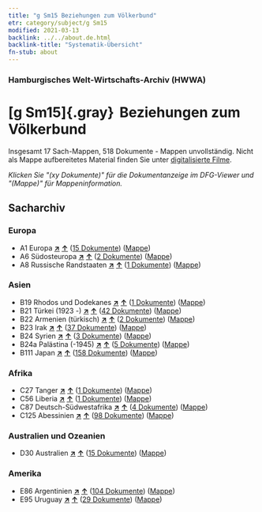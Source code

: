 ```yaml
---
title: "g Sm15 Beziehungen zum Völkerbund"
etr: category/subject/g Sm15
modified: 2021-03-13
backlink: ../../about.de.html
backlink-title: "Systematik-Übersicht"
fn-stub: about
---
```


### Hamburgisches Welt-Wirtschafts-Archiv (HWWA)
# [g Sm15]{.gray}&#8201; Beziehungen zum Völkerbund&#160; 




Insgesamt 17 Sach-Mappen, 518 Dokumente - Mappen unvollständig.
Nicht als Mappe aufbereitetes Material finden Sie unter [digitalisierte Filme](/film/h1_sh).

_Klicken Sie "(xy Dokumente)" für die Dokumentanzeige im DFG-Viewer und "(Mappe)" für Mappeninformation._

## Sacharchiv




### Europa

- A1 Europa [**&nearr;**](../../../geo/i/140892/about.de.html "Europa (alle Mappen)") [**&uarr;**](../../../geo/about.de.html#A1 "Ländersystematik") (<a href="https://pm20.zbw.eu/dfgview/sh/140892,144589" title="über: Europa : Beziehungen zum Völkerbund" target="_blank">15 Dokumente</a>) ([Mappe](../../../../folder/sh/1408xx/140892/1445xx/144589/about.de.html))
- A6 Südosteuropa [**&nearr;**](../../../geo/i/140900/about.de.html "Südosteuropa (alle Mappen)") [**&uarr;**](../../../geo/about.de.html#A6 "Ländersystematik") (<a href="https://pm20.zbw.eu/dfgview/sh/140900,144589" title="über: Südosteuropa : Beziehungen zum Völkerbund" target="_blank">2 Dokumente</a>) ([Mappe](../../../../folder/sh/1409xx/140900/1445xx/144589/about.de.html))
- A8 Russische Randstaaten [**&nearr;**](../../../geo/i/140904/about.de.html "Russische Randstaaten (alle Mappen)") [**&uarr;**](../../../geo/about.de.html#A8 "Ländersystematik") (<a href="https://pm20.zbw.eu/dfgview/sh/140904,144589" title="über: Russische Randstaaten : Beziehungen zum Völkerbund" target="_blank">1 Dokumente</a>) ([Mappe](../../../../folder/sh/1409xx/140904/1445xx/144589/about.de.html))

### Asien

- B19 Rhodos und Dodekanes [**&nearr;**](../../../geo/i/141106/about.de.html "Rhodos und Dodekanes (alle Mappen)") [**&uarr;**](../../../geo/about.de.html#B19 "Ländersystematik") (<a href="https://pm20.zbw.eu/dfgview/sh/141106,144589" title="über: Rhodos und Dodekanes : Beziehungen zum Völkerbund" target="_blank">1 Dokumente</a>) ([Mappe](../../../../folder/sh/1411xx/141106/1445xx/144589/about.de.html))
- B21 Türkei (1923 -) [**&nearr;**](../../../geo/i/141111/about.de.html "Türkei (1923 -) (alle Mappen)") [**&uarr;**](../../../geo/about.de.html#B21 "Ländersystematik") (<a href="https://pm20.zbw.eu/dfgview/sh/141111,144589" title="über: Türkei (1923 -) : Beziehungen zum Völkerbund" target="_blank">42 Dokumente</a>) ([Mappe](../../../../folder/sh/1411xx/141111/1445xx/144589/about.de.html))
- B22 Armenien (türkisch) [**&nearr;**](../../../geo/i/141112/about.de.html "Armenien (türkisch) (alle Mappen)") [**&uarr;**](../../../geo/about.de.html#B22 "Ländersystematik") (<a href="https://pm20.zbw.eu/dfgview/sh/141112,144589" title="über: Armenien (türkisch) : Beziehungen zum Völkerbund" target="_blank">2 Dokumente</a>) ([Mappe](../../../../folder/sh/1411xx/141112/1445xx/144589/about.de.html))
- B23 Irak [**&nearr;**](../../../geo/i/141113/about.de.html "Irak (alle Mappen)") [**&uarr;**](../../../geo/about.de.html#B23 "Ländersystematik") (<a href="https://pm20.zbw.eu/dfgview/sh/141113,144589" title="über: Irak : Beziehungen zum Völkerbund" target="_blank">37 Dokumente</a>) ([Mappe](../../../../folder/sh/1411xx/141113/1445xx/144589/about.de.html))
- B24 Syrien [**&nearr;**](../../../geo/i/141114/about.de.html "Syrien (alle Mappen)") [**&uarr;**](../../../geo/about.de.html#B24 "Ländersystematik") (<a href="https://pm20.zbw.eu/dfgview/sh/141114,144589" title="über: Syrien : Beziehungen zum Völkerbund" target="_blank">3 Dokumente</a>) ([Mappe](../../../../folder/sh/1411xx/141114/1445xx/144589/about.de.html))
- B24a Palästina (-1945) [**&nearr;**](../../../geo/i/141115/about.de.html "Palästina (-1945) (alle Mappen)") [**&uarr;**](../../../geo/about.de.html#B24a "Ländersystematik") (<a href="https://pm20.zbw.eu/dfgview/sh/141115,144589" title="über: Palästina (-1945) : Beziehungen zum Völkerbund" target="_blank">5 Dokumente</a>) ([Mappe](../../../../folder/sh/1411xx/141115/1445xx/144589/about.de.html))
- B111 Japan [**&nearr;**](../../../geo/i/141272/about.de.html "Japan (alle Mappen)") [**&uarr;**](../../../geo/about.de.html#B111 "Ländersystematik") (<a href="https://pm20.zbw.eu/dfgview/sh/141272,144589" title="über: Japan : Beziehungen zum Völkerbund" target="_blank">158 Dokumente</a>) ([Mappe](../../../../folder/sh/1412xx/141272/1445xx/144589/about.de.html))

### Afrika

- C27 Tanger [**&nearr;**](../../../geo/i/141360/about.de.html "Tanger (alle Mappen)") [**&uarr;**](../../../geo/about.de.html#C27 "Ländersystematik") (<a href="https://pm20.zbw.eu/dfgview/sh/141360,144589" title="über: Tanger : Beziehungen zum Völkerbund" target="_blank">1 Dokumente</a>) ([Mappe](../../../../folder/sh/1413xx/141360/1445xx/144589/about.de.html))
- C56 Liberia [**&nearr;**](../../../geo/i/141405/about.de.html "Liberia (alle Mappen)") [**&uarr;**](../../../geo/about.de.html#C56 "Ländersystematik") (<a href="https://pm20.zbw.eu/dfgview/sh/141405,144589" title="über: Liberia : Beziehungen zum Völkerbund" target="_blank">1 Dokumente</a>) ([Mappe](../../../../folder/sh/1414xx/141405/1445xx/144589/about.de.html))
- C87 Deutsch-Südwestafrika [**&nearr;**](../../../geo/i/141450/about.de.html "Deutsch-Südwestafrika (alle Mappen)") [**&uarr;**](../../../geo/about.de.html#C87 "Ländersystematik") (<a href="https://pm20.zbw.eu/dfgview/sh/141450,144589" title="über: Deutsch-Südwestafrika : Beziehungen zum Völkerbund" target="_blank">4 Dokumente</a>) ([Mappe](../../../../folder/sh/1414xx/141450/1445xx/144589/about.de.html))
- C125 Abessinien [**&nearr;**](../../../geo/i/141482/about.de.html "Abessinien (alle Mappen)") [**&uarr;**](../../../geo/about.de.html#C125 "Ländersystematik") (<a href="https://pm20.zbw.eu/dfgview/sh/141482,144589" title="über: Abessinien : Beziehungen zum Völkerbund" target="_blank">98 Dokumente</a>) ([Mappe](../../../../folder/sh/1414xx/141482/1445xx/144589/about.de.html))

### Australien und Ozeanien

- D30 Australien [**&nearr;**](../../../geo/i/141621/about.de.html "Australien (alle Mappen)") [**&uarr;**](../../../geo/about.de.html#D30 "Ländersystematik") (<a href="https://pm20.zbw.eu/dfgview/sh/141621,144589" title="über: Australien : Beziehungen zum Völkerbund" target="_blank">15 Dokumente</a>) ([Mappe](../../../../folder/sh/1416xx/141621/1445xx/144589/about.de.html))

### Amerika

- E86 Argentinien [**&nearr;**](../../../geo/i/141692/about.de.html "Argentinien (alle Mappen)") [**&uarr;**](../../../geo/about.de.html#E86 "Ländersystematik") (<a href="https://pm20.zbw.eu/dfgview/sh/141692,144589" title="über: Argentinien : Beziehungen zum Völkerbund" target="_blank">104 Dokumente</a>) ([Mappe](../../../../folder/sh/1416xx/141692/1445xx/144589/about.de.html))
- E95 Uruguay [**&nearr;**](../../../geo/i/141695/about.de.html "Uruguay (alle Mappen)") [**&uarr;**](../../../geo/about.de.html#E95 "Ländersystematik") (<a href="https://pm20.zbw.eu/dfgview/sh/141695,144589" title="über: Uruguay : Beziehungen zum Völkerbund" target="_blank">29 Dokumente</a>) ([Mappe](../../../../folder/sh/1416xx/141695/1445xx/144589/about.de.html))


